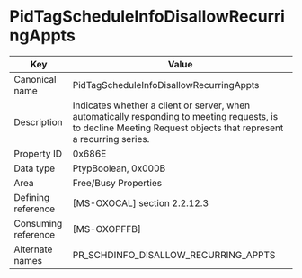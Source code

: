 # PidTagScheduleInfoDisallowRecurringAppts

| Key | Value |
|---|---|
| Canonical name | PidTagScheduleInfoDisallowRecurringAppts |
| Description | Indicates whether a client or server, when automatically responding to meeting requests, is to decline Meeting Request objects that represent a recurring series. |
| Property ID | 0x686E |
| Data type | PtypBoolean, 0x000B |
| Area | Free/Busy Properties |
| Defining reference | [MS-OXOCAL] section 2.2.12.3 |
| Consuming reference | [MS-OXOPFFB] |
| Alternate names | PR_SCHDINFO_DISALLOW_RECURRING_APPTS |
